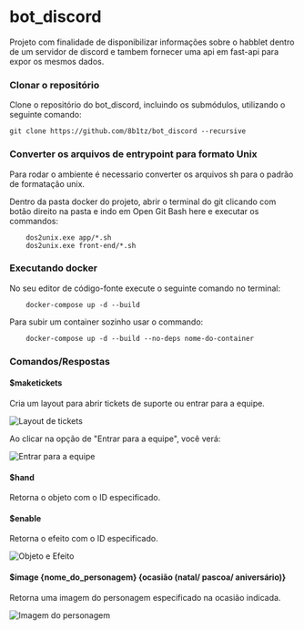 # bot_discord

Projeto com finalidade de disponibilizar informações sobre o habblet dentro de um servidor de discord e tambem fornecer uma api em fast-api para expor os mesmos dados.

### Clonar o repositório

Clone o repositório do bot_discord, incluindo os submódulos, utilizando o seguinte comando:

```
git clone https://github.com/8b1tz/bot_discord --recursive
```


### Converter os arquivos de entrypoint para formato Unix

Para rodar o ambiente é necessario converter os arquivos sh para o padrão de formatação unix.

Dentro da pasta docker do projeto, abrir o terminal do git clicando com botão direito na pasta e indo em Open Git Bash here e executar os commandos:

```
    dos2unix.exe app/*.sh
    dos2unix.exe front-end/*.sh
```

### Executando docker

No seu editor de código-fonte execute o seguinte comando no terminal:

```
    docker-compose up -d --build
```

Para subir um container sozinho usar o commando:

```
    docker-compose up -d --build --no-deps nome-do-container
```

### Comandos/Respostas

#### $maketickets
Cria um layout para abrir tickets de suporte ou entrar para a equipe.

![Layout de tickets](https://github.com/8b1tz/bot_discord/assets/53948477/da56c0dd-0a42-4958-9a85-641c21f730b2)

Ao clicar na opção de "Entrar para a equipe", você verá:

![Entrar para a equipe](https://github.com/8b1tz/bot_discord/assets/53948477/349a5596-9b8c-4849-94c8-54c1a2b9a770)

#### $hand
Retorna o objeto com o ID especificado.

#### $enable
Retorna o efeito com o ID especificado.

![Objeto e Efeito](https://github.com/8b1tz/bot_discord/assets/53948477/c7920564-ff32-4d03-a3ac-fbaa3ccf4e15)

#### $image {nome_do_personagem} {ocasião (natal/ pascoa/ aniversário)}
Retorna uma imagem do personagem especificado na ocasião indicada.

![Imagem do personagem](https://github.com/8b1tz/bot_discord/assets/53948477/ac14937c-c552-4a75-837c-7b400a8b509e)

